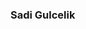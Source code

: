 ### Sadi Gulcelik 

<!--
**sadigulcelik/sadigulcelik** is a ✨ _special_ ✨ repository because its `README.md` (this file) appears on your GitHub profile.

Here are some ideas to get you started:

- Columbia Engineering senior studying applied math 
- 
